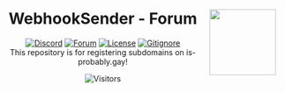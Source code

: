 <center><img src="https://camo.githubusercontent.com/be90f9c245b4bbb0e0c5c02fe9f5a763dbe0344b6babd05f82da4f39d1c69f64/68747470733a2f2f692e70696e696d672e636f6d2f6f726967696e616c732f63392f61392f66612f63396139666133613166643538663730646631613035616465373161653666652e676966" align="right" width="120"/>

# WebhookSender - Forum 
[![Discord](https://img.shields.io/badge/Discord-8,400,000-blue)](https://discord.gg/H3BdTvE2K2) [![Forum](https://img.shields.io/badge/Forum-in_Issues-red)](https://github.com/webhooksender/forum/issues) [![License](https://img.shields.io/badge/License-MIT-white)](https://github.com/WebhookSender/forum/blob/main/LICENSE) [![Gitignore](https://img.shields.io/badge/Gitignore-Wordpress_Forum-darkgrey)](https://github.com/WebhookSender/forum/blob/main/.gitignore)
<br>
This repository is for registering subdomains on is-probably.gay!

![Visitors](https://count.getloli.com/get/@a)
</center>
